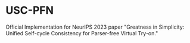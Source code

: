 # USC-PFN
Official Implementation for NeurIPS 2023 paper "Greatness in Simplicity: Unified Self-cycle Consistency for Parser-free Virtual Try-on."
